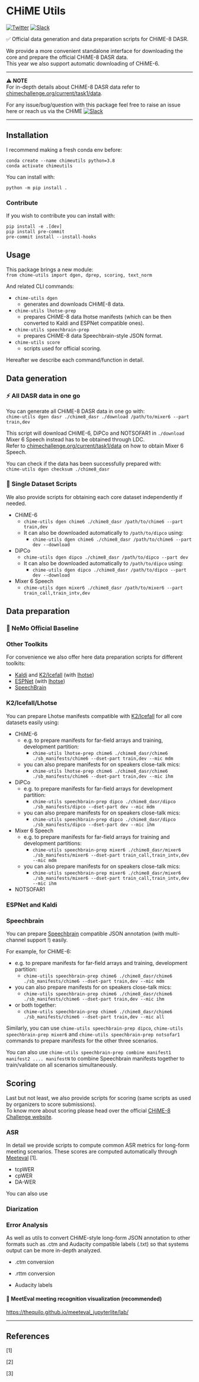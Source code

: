# CHiME Utils

[![Twitter](https://img.shields.io/twitter/url/https/twitter.com/chimechallenge.svg?style=social&label=Follow%20%40chimechallenge)](https://twitter.com/chimechallenge)
[![Slack][slack-badge]][slack-invite]

✅ Official data generation and data preparation scripts for CHiME-8 DASR. 

We provide a more convenient standalone interface for downloading the core and prepare the official CHiME-8 DASR data. <br> 
This year we also support automatic downloading of CHiME-6. <br>

---

⚠️ **NOTE** <br>
For in-depth details about CHiME-8 DASR data refer to [chimechallenge.org/current/task1/data](https://www.chimechallenge.org/current/task1/data). 

For any issue/bug/question with this package feel free to raise an issue here or reach us via the CHiME [![Slack][slack-badge]][slack-invite]

---

## Installation

I recommend making a fresh conda env before: 

`conda create --name chimeutils python=3.8` <br>
`conda activate chimeutils` 

You can install with: 

`python -m pip install .`

### Contribute

If you wish to contribute you can install with: 

`pip install -e .[dev]` <br>
`pip install pre-commit` <br>
`pre-commit install --install-hooks`

## Usage 

This package brings a new module: <br>
`from chime-utils import dgen, dprep, scoring, text_norm`

And related CLI commands: <br>
- `chime-utils dgen` <br>
    - generates and downloads CHiME-8 data.
- `chime-utils lhotse-prep` <br>
    - prepares CHiME-8 data lhotse manifests (which can be then converted to Kaldi and ESPNet compatible ones).
- `chime-utils speechbrain-prep` <br>
    - prepares CHiME-8 data Speechbrain-style JSON format.
- `chime-utils score` <br>
    - scripts used for official scoring.

Hereafter we describe each command/function in detail. 

## Data generation

### ⚡ All DASR data in one go

You can generate all CHiME-8 DASR data in one go with: <br>
`chime-utils dgen dasr ./chime8_dasr ./download /path/to/mixer6 --part train,dev` 

This script will download CHiME-6, DiPCo and NOTSOFAR1 in `./download` <br>
Mixer 6 Speech instead has to be obtained through LDC. <br>
Refer to [chimechallenge.org/current/task1/data](https://www.chimechallenge.org/current/task1/data) on how to obtain Mixer 6 Speech.

You can check if the data has been successfully prepared with: <br>
`chime-utils dgen checksum ./chime8_dasr` 

### 🐢 Single Dataset Scripts

We also provide scripts for obtaining each core dataset independently if needed.

- CHiME-6
   -  `chime-utils dgen chime6 ./chime8_dasr /path/to/chime6 --part train,dev` 
   - It can also be downloaded automatically to `/path/to/dipco` using:
       - `chime-utils dgen chime6 ./chime8_dasr /path/to/chime6 --part dev --download` 
- DiPCo
    -  `chime-utils dgen dipco ./chime8_dasr /path/to/dipco --part dev` 
    - It can also be downloaded automatically to `/path/to/dipco` using:
      - `chime-utils dgen dipco ./chime8_dasr /path/to/dipco --part dev --download` 
- Mixer 6 Speech
    - `chime-utils dgen mixer6 ./chime8_dasr /path/to/mixer6 --part train_call,train_intv,dev`
 
## Data preparation

### 🚀 NeMo Official Baseline


### Other Toolkits

For convenience we also offer here data preparation scripts for different toolkits:
- [Kaldi](https://github.com/kaldi-asr/kaldi) and [K2/Icefall](https://github.com/k2-fsa/icefall) (with [lhotse](https://github.com/lhotse-speech/lhotse))
- [ESPNet](https://github.com/espnet/espne) (with [lhotse](https://github.com/lhotse-speech/lhotse))
- [SpeechBrain](https://github.com/speechbrain/speechbrain)

### K2/Icefall/Lhotse

You can prepare Lhotse manifests compatible with [K2/Icefall](https://github.com/k2-fsa/icefall) for all core datasets easily using:

- CHiME-6
    - e.g. to prepare manifests for far-field arrays and training, development partition: 
        - `chime-utils lhotse-prep chime6 ./chime8_dasr/chime6 ./sb_manifests/chime6 --dset-part train,dev --mic mdm`
    - you can also prepare manifests for on speakers close-talk mics: 
        - `chime-utils lhotse-prep chime6 ./chime8_dasr/chime6 ./sb_manifests/chime6 --dset-part train,dev --mic ihm`
- DiPCo
    - e.g. to prepare manifests for far-field arrays for development partition: 
        - `chime-utils speechbrain-prep dipco ./chime8_dasr/dipco ./sb_manifests/dipco --dset-part dev --mic mdm`
    - you can also prepare manifests for on speakers close-talk mics: 
        - `chime-utils speechbrain-prep dipco ./chime8_dasr/dipco ./sb_manifests/dipco --dset-part dev --mic ihm`
- Mixer 6 Speech
    - e.g. to prepare manifests for far-field arrays for training and development partitions: 
        - `chime-utils speechbrain-prep mixer6 ./chime8_dasr/mixer6 ./sb_manifests/mixer6 --dset-part train_call,train_intv,dev --mic mdm`
    - you can also prepare manifests for on speakers close-talk mics: 
        - `chime-utils speechbrain-prep mixer6 ./chime8_dasr/mixer6 ./sb_manifests/mixer6 --dset-part train_call,train_intv,dev --mic ihm`
- NOTSOFAR1

### ESPNet and Kaldi


### Speechbrain

You can prepare [Speechbrain](https://github.com/speechbrain/speechbrain) compatible JSON annotation (with multi-channel support !)
easily.

For example, for CHiME-6:
- e.g. to prepare manifests for far-field arrays and training, development partition: 
    - `chime-utils speechbrain-prep chime6 ./chime8_dasr/chime6 ./sb_manifests/chime6 --dset-part train,dev --mic mdm`
- you can also prepare manifests for on speakers close-talk mics: 
    - `chime-utils speechbrain-prep chime6 ./chime8_dasr/chime6 ./sb_manifests/chime6 --dset-part train,dev --mic ihm`
- or both together:
    - `chime-utils speechbrain-prep chime6 ./chime8_dasr/chime6 ./sb_manifests/chime6 --dset-part train,dev --mic all`

Similarly, you can use `chime-utils speechbrain-prep dipco`, `chime-utils speechbrain-prep mixer6` and `chime-utils speechbrain-prep notsofar1`
commands to prepare manifests for the other three scenarios. 

You can also use `chime-utils speechbrain-prep combine manifest1 manifest2 .... manifestN` to combine Speechbrain manifests together to train/validate 
on all scenarios simultaneously. 


## Scoring

Last but not least, we also provide scripts for scoring (same scripts as used by organizers to score submissions). <br>
To know more about scoring please head over the official [CHiME-8 Challenge website]().

### ASR 

In detail we provide scripts to compute common ASR metrics for long-form meeting scenarios. 
These scores are computed automatically through [Meeteval]() [1]. 

- tcpWER
- cpWER
- DA-WER 


You can also use 



### Diarization 


### Error Analysis 


As well as utils to convert CHiME-style long-form JSON annotation to other formats such as .ctm and Audacity compatible labels (.txt)
so that systems output can be more in-depth analyzed. 

- .ctm conversion
- .rttm conversion 

- Audacity labels


#### 🚀 MeetEval meeting recognition visualization (recommended)

https://thequilo.github.io/meeteval_jupyterlite/lab/


---

## References 

[1] 

[2]

[3]



[slack-badge]: https://img.shields.io/badge/slack-chat-green.svg?logo=slack
[slack-invite]: https://join.slack.com/t/chime-fey5388/shared_invite/zt-1oha0gedv-JEUr1mSztR7~iK9AxM4HOA
[twitter]: https://twitter.com/chimechallenge<h2>References</h2>
